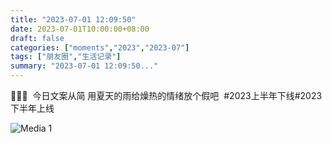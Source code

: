 ```yaml
---
title: "2023-07-01 12:09:50"
date: 2023-07-01T10:00:00+08:00
draft: false
categories: ["moments","2023","2023-07"]
tags: ["朋友圈","生活记录"]
summary: "2023-07-01 12:09:50..."
---
```


💚💚💚
​
今日文案从简
用夏天的雨给燥热的情绪放个假吧
​
#2023上半年下线
​#2023下半年上线

![Media 1](/Moments/photos/2023-07-01/202307011209500.jpg)

